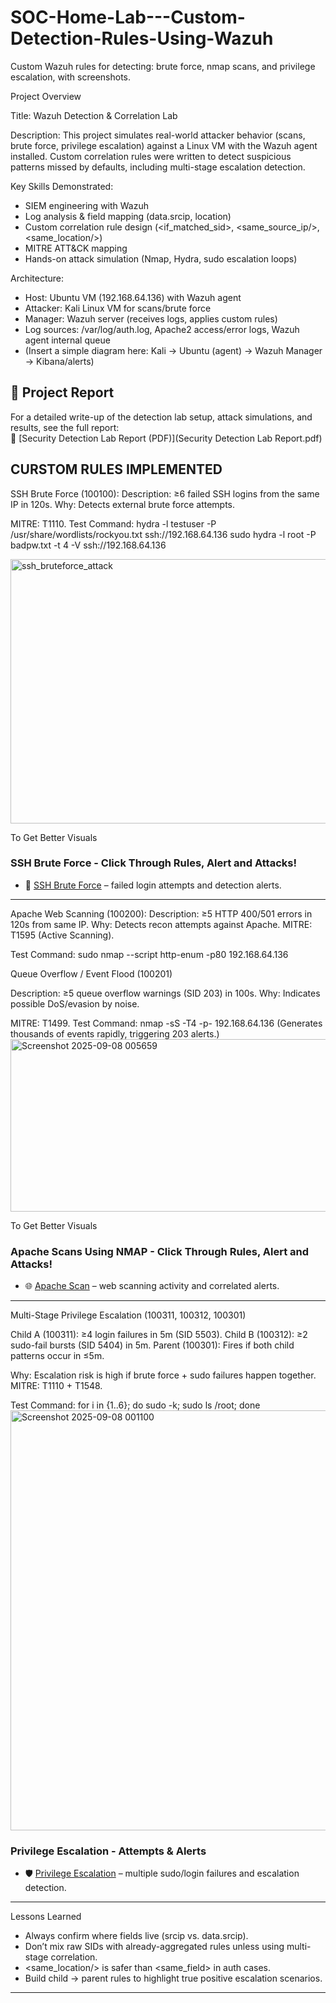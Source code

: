 # SOC-Home-Lab---Custom-Detection-Rules-Using-Wazuh
Custom Wazuh rules for detecting: brute force, nmap scans, and privilege escalation, with screenshots.

Project Overview

Title: Wazuh Detection & Correlation Lab

Description:
This project simulates real-world attacker behavior (scans, brute force, privilege escalation) against a Linux VM with the Wazuh agent installed. Custom correlation rules were written to detect suspicious patterns missed by defaults, including multi-stage escalation detection.

Key Skills Demonstrated:
- SIEM engineering with Wazuh
- Log analysis & field mapping (data.srcip, location)
- Custom correlation rule design (<if_matched_sid>, <same_source_ip/>, <same_location/>)
- MITRE ATT&CK mapping
- Hands-on attack simulation (Nmap, Hydra, sudo escalation loops)

Architecture: 
- Host: Ubuntu VM (192.168.64.136) with Wazuh agent
- Attacker: Kali Linux VM for scans/brute force
- Manager: Wazuh server (receives logs, applies custom rules)
- Log sources: /var/log/auth.log, Apache2 access/error logs, Wazuh agent internal queue
- (Insert a simple diagram here: Kali → Ubuntu (agent) → Wazuh Manager → Kibana/alerts) 

## 📑 Project Report

For a detailed write-up of the detection lab setup, attack simulations, and results, see the full report:  
📄 [Security Detection Lab Report (PDF)](Security Detection Lab Report.pdf) 

CURSTOM RULES IMPLEMENTED
------------------------------------------------------------------------------------

SSH Brute Force (100100):
Description: ≥6 failed SSH logins from the same IP in 120s.
Why: Detects external brute force attempts.

MITRE: T1110.
Test Command: 
hydra -l testuser -P /usr/share/wordlists/rockyou.txt ssh://192.168.64.136 
sudo hydra -l root -P badpw.txt -t 4 -V ssh://192.168.64.136 

<img width="1284" height="423" alt="ssh_bruteforce_attack" src="https://github.com/user-attachments/assets/511c9378-b14e-449a-9fe1-99a090a493cb" />

To Get Better Visuals
### SSH Brute Force - Click Through Rules, Alert and Attacks!
- 🔐 [SSH Brute Force](screenshots/ssh_bruteforce) – failed login attempts and detection alerts.
------------------------------------------------------------------------------------

Apache Web Scanning (100200):
Description: ≥5 HTTP 400/501 errors in 120s from same IP.
Why: Detects recon attempts against Apache.
MITRE: T1595 (Active Scanning).

Test Command:
sudo nmap --script http-enum -p80 192.168.64.136 

Queue Overflow / Event Flood (100201)

Description: ≥5 queue overflow warnings (SID 203) in 100s.
Why: Indicates possible DoS/evasion by noise.

MITRE: T1499.
Test Command:
nmap -sS -T4 -p- 192.168.64.136 
(Generates thousands of events rapidly, triggering 203 alerts.)  
<img width="623" height="276" alt="Screenshot 2025-09-08 005659" src="https://github.com/user-attachments/assets/c9824d23-50a7-495c-9da7-d4bdcae4a175" />

To Get Better Visuals

### Apache Scans Using NMAP - Click Through Rules, Alert and Attacks! 
- 🌐 [Apache Scan](screenshots/apache_scan) – web scanning activity and correlated alerts.
------------------------------------------------------------------------------------ 

Multi-Stage Privilege Escalation (100311, 100312, 100301)

Child A (100311): ≥4 login failures in 5m (SID 5503).
Child B (100312): ≥2 sudo-fail bursts (SID 5404) in 5m.
Parent (100301): Fires if both child patterns occur in ≤5m.

Why: Escalation risk is high if brute force + sudo failures happen together.
MITRE: T1110 + T1548.

Test Command:
for i in {1..6}; do sudo -k; sudo ls /root; done 
<img width="1836" height="672" alt="Screenshot 2025-09-08 001100" src="https://github.com/user-attachments/assets/b644e9c0-e5e7-4f9f-9302-9a96ffd314a0" />

### Privilege Escalation - Attempts & Alerts 
- 🛡️ [Privilege Escalation](screenshots/privlage_escalation) – multiple sudo/login failures and escalation detection.
------------------------------------------------------------------------------------ 

Lessons Learned

- Always confirm where fields live (srcip vs. data.srcip).
- Don’t mix raw SIDs with already-aggregated rules unless using multi-stage correlation.
- <same_location/> is safer than <same_field> in auth cases.
- Build child → parent rules to highlight true positive escalation scenarios.
------------------------------------------------------------------------------------
